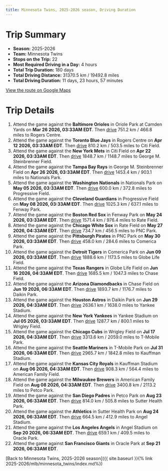```yaml
---
title: Minnesota Twins, 2025-2026 season, Driving Duration
---
```


# Trip Summary
- **Season:** 2025-2026
- **Team:** Minnesota Twins
- **Stops on the Trip:** 22
- **Most Required Driving in a Day:** 4 hours
- **Total Trip Duration:** 180 days
- **Total Driving Distance:** 31370.5 km / 19492.8 miles
- **Total Driving Duration:** 11 days, 23 hours, 57 minutes

[View the route on Google Maps](https://www.google.com/maps/dir/Oriole+Park+at+Camden+Yards+Baltimore/Rogers+Centre+Toronto/Citi+Field+Flushing/George+M.+Steinbrenner+Field+Tampa/Nationals+Park+Washington/Progressive+Field+Cleveland/Fenway+Park+Boston/Rate+Field+Chicago/PNC+Park+Pittsburgh/Comerica+Park+Detroit/Globe+Life+Field+Arlington/Chase+Field+Phoenix/Daikin+Park+Houston/Yankee+Stadium+Bronx/Wrigley+Field+Chicago/T-Mobile+Park+Seattle/Kauffman+Stadium+Kansas+City/American+Family+Field+Milwaukee/Petco+Park+San+Diego/Sutter+Health+Park+Sacramento/Angel+Stadium+Anaheim/Oracle+Park+San+Francisco)

# Trip Details
1. Attend the game against the **Baltimore Orioles** in Oriole Park at Camden Yards on **Mar 26 2026, 03:33AM EDT**. Then [drive](https://www.google.com/maps/dir/Oriole+Park+at+Camden+Yards+Baltimore/Rogers+Centre+Toronto) 751.2 km / 466.8 miles to Rogers Centre.
2. Attend the game against the **Toronto Blue Jays** in Rogers Centre on **Apr 12 2026, 03:33AM EDT**. Then [drive](https://www.google.com/maps/dir/Rogers+Centre+Toronto/Citi+Field+Flushing) 810.2 km / 503.5 miles to Citi Field.
3. Attend the game against the **New York Mets** in Citi Field on **Apr 22 2026, 03:33AM EDT**. Then [drive](https://www.google.com/maps/dir/Citi+Field+Flushing/George+M.+Steinbrenner+Field+Tampa) 1848.7 km / 1148.7 miles to George M. Steinbrenner Field.
4. Attend the game against the **Tampa Bay Rays** in George M. Steinbrenner Field on **Apr 26 2026, 03:33AM EDT**. Then [drive](https://www.google.com/maps/dir/George+M.+Steinbrenner+Field+Tampa/Nationals+Park+Washington) 1453.4 km / 903.1 miles to Nationals Park.
5. Attend the game against the **Washington Nationals** in Nationals Park on **May 05 2026, 03:33AM EDT**. Then [drive](https://www.google.com/maps/dir/Nationals+Park+Washington/Progressive+Field+Cleveland) 600.0 km / 372.8 miles to Progressive Field.
6. Attend the game against the **Cleveland Guardians** in Progressive Field on **May 08 2026, 03:33AM EDT**. Then [drive](https://www.google.com/maps/dir/Progressive+Field+Cleveland/Fenway+Park+Boston) 1025.3 km / 637.1 miles to Fenway Park.
7. Attend the game against the **Boston Red Sox** in Fenway Park on **May 24 2026, 03:33AM EDT**. Then [drive](https://www.google.com/maps/dir/Fenway+Park+Boston/Rate+Field+Chicago) 1571.4 km / 976.4 miles to Rate Field.
8. Attend the game against the **Chicago White Sox** in Rate Field on **May 27 2026, 04:33AM EDT**. Then [drive](https://www.google.com/maps/dir/Rate+Field+Chicago/PNC+Park+Pittsburgh) 734.7 km / 456.5 miles to PNC Park.
9. Attend the game against the **Pittsburgh Pirates** in PNC Park on **May 30 2026, 03:33AM EDT**. Then [drive](https://www.google.com/maps/dir/PNC+Park+Pittsburgh/Comerica+Park+Detroit) 458.0 km / 284.6 miles to Comerica Park.
10. Attend the game against the **Detroit Tigers** in Comerica Park on **Jun 09 2026, 03:33AM EDT**. Then [drive](https://www.google.com/maps/dir/Comerica+Park+Detroit/Globe+Life+Field+Arlington) 1888.6 km / 1173.5 miles to Globe Life Field.
11. Attend the game against the **Texas Rangers** in Globe Life Field on **Jun 16 2026, 04:33AM EDT**. Then [drive](https://www.google.com/maps/dir/Globe+Life+Field+Arlington/Chase+Field+Phoenix) 1685.5 km / 1047.3 miles to Chase Field.
12. Attend the game against the **Arizona Diamondbacks** in Chase Field on **Jun 19 2026, 06:33AM EDT**. Then [drive](https://www.google.com/maps/dir/Chase+Field+Phoenix/Daikin+Park+Houston) 1893.7 km / 1176.7 miles to Daikin Park.
13. Attend the game against the **Houston Astros** in Daikin Park on **Jun 29 2026, 04:33AM EDT**. Then [drive](https://www.google.com/maps/dir/Daikin+Park+Houston/Yankee+Stadium+Bronx) 2636.1 km / 1638.0 miles to Yankee Stadium.
14. Attend the game against the **New York Yankees** in Yankee Stadium on **Jul 05 2026, 03:33AM EDT**. Then [drive](https://www.google.com/maps/dir/Yankee+Stadium+Bronx/Wrigley+Field+Chicago) 1287.7 km / 800.1 miles to Wrigley Field.
15. Attend the game against the **Chicago Cubs** in Wrigley Field on **Jul 17 2026, 04:33AM EDT**. Then [drive](https://www.google.com/maps/dir/Wrigley+Field+Chicago/T-Mobile+Park+Seattle) 3313.6 km / 2059.0 miles to T-Mobile Park.
16. Attend the game against the **Seattle Mariners** in T-Mobile Park on **Jul 31 2026, 06:33AM EDT**. Then [drive](https://www.google.com/maps/dir/T-Mobile+Park+Seattle/Kauffman+Stadium+Kansas+City) 2965.7 km / 1842.8 miles to Kauffman Stadium.
17. Attend the game against the **Kansas City Royals** in Kauffman Stadium on **Aug 06 2026, 04:33AM EDT**. Then [drive](https://www.google.com/maps/dir/Kauffman+Stadium+Kansas+City/American+Family+Field+Milwaukee) 908.3 km / 564.4 miles to American Family Field.
18. Attend the game against the **Milwaukee Brewers** in American Family Field on **Aug 08 2026, 04:33AM EDT**. Then [drive](https://www.google.com/maps/dir/American+Family+Field+Milwaukee/Petco+Park+San+Diego) 3400.8 km / 2113.2 miles to Petco Park.
19. Attend the game against the **San Diego Padres** in Petco Park on **Aug 23 2026, 06:33AM EDT**. Then [drive](https://www.google.com/maps/dir/Petco+Park+San+Diego/Sutter+Health+Park+Sacramento) 814.0 km / 505.8 miles to Sutter Health Park.
20. Attend the game against the **Athletics** in Sutter Health Park on **Aug 24 2026, 06:33AM EDT**. Then [drive](https://www.google.com/maps/dir/Sutter+Health+Park+Sacramento/Angel+Stadium+Anaheim) 664.5 km / 412.9 miles to Angel Stadium.
21. Attend the game against the **Los Angeles Angels** in Angel Stadium on **Sep 20 2026, 06:33AM EDT**. Then [drive](https://www.google.com/maps/dir/Angel+Stadium+Anaheim/Oracle+Park+San+Francisco) 659.1 km / 409.5 miles to Oracle Park.
22. Attend the game against **San Francisco Giants** in Oracle Park at **Sep 21 2026, 06:33AM EDT**.

[Back to Minnesota Twins, 2025-2026 season]({{ site.baseurl }}{% link 2025-2026/mlb/minnesota_twins/index.md%})
